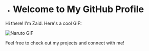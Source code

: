 - # Welcome to My GitHub Profile

Hi there! I'm Zaid. Here's a cool GIF:

![Naruto GIF](https://imgur.com/jEtGlpD)

Feel free to check out my projects and connect with me!